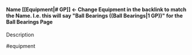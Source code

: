#### Name [[Equipment|# GP]] <- Change Equipment in the backlink to match the Name. I.e. this will say "Ball Bearings ((Ball Bearings|1 GP))" for the Ball Bearings Page
Description

#equipment 